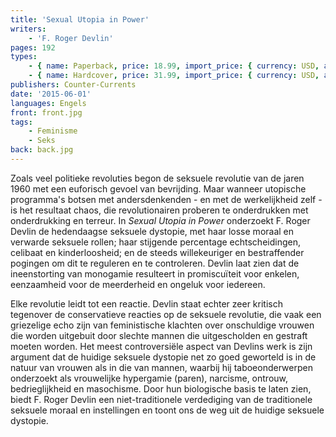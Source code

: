 ```yaml
---
title: 'Sexual Utopia in Power'
writers:
    - 'F. Roger Devlin'
pages: 192
types:
    - { name: Paperback, price: 18.99, import_price: { currency: USD, amount: 12.0 }, isbn: 978-1-935965-88-6 }
    - { name: Hardcover, price: 31.99, import_price: { currency: USD, amount: 28.0 }, isbn: 978-1-642641-54-7 }
publishers: Counter-Currents
date: '2015-06-01'
languages: Engels
front: front.jpg
tags:
    - Feminisme
    - Seks
back: back.jpg
---
```


Zoals veel politieke revoluties begon de seksuele revolutie van de jaren 1960 met een euforisch gevoel van bevrijding. Maar wanneer utopische programma's botsen met andersdenkenden - en met de werkelijkheid zelf - is het resultaat chaos, die revolutionairen proberen te onderdrukken met onderdrukking en terreur. In *Sexual Utopia in Power* onderzoekt F. Roger Devlin de hedendaagse seksuele dystopie, met haar losse moraal en verwarde seksuele rollen; haar stijgende percentage echtscheidingen, celibaat en kinderloosheid; en de steeds willekeuriger en bestraffender pogingen om dit te reguleren en te controleren. Devlin laat zien dat de ineenstorting van monogamie resulteert in promiscuïteit voor enkelen, eenzaamheid voor de meerderheid en ongeluk voor iedereen.

Elke revolutie leidt tot een reactie. Devlin staat echter zeer kritisch tegenover de conservatieve reacties op de seksuele revolutie, die vaak een griezelige echo zijn van feministische klachten over onschuldige vrouwen die worden uitgebuit door slechte mannen die uitgescholden en gestraft moeten worden. Het meest controversiële aspect van Devlins werk is zijn argument dat de huidige seksuele dystopie net zo goed geworteld is in de natuur van vrouwen als in die van mannen, waarbij hij taboeonderwerpen onderzoekt als vrouwelijke hypergamie (paren), narcisme, ontrouw, bedrieglijkheid en masochisme. Door hun biologische basis te laten zien, biedt F. Roger Devlin een niet-traditionele verdediging van de traditionele seksuele moraal en instellingen en toont ons de weg uit de huidige seksuele dystopie.

